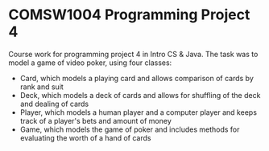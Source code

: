 # COMSW1004 Programming Project 4
Course work for programming project 4 in Intro CS & Java. The task was to model a game of video poker, using four classes: 
- Card, which models a playing card and allows comparison of cards by rank and suit
- Deck, which models a deck of cards and allows for shuffling of the deck and dealing of cards
- Player, which models a human player and a computer player and keeps track of a player's bets and amount of money
- Game, which models the game of poker and includes methods for evaluating the worth of a hand of cards
